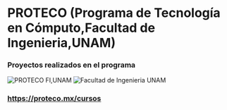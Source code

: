 # PROTECO (Programa de Tecnología en Cómputo,Facultad de Ingenieria,UNAM)
### Proyectos realizados en el programa

![PROTECO FI,UNAM](https://pbs.twimg.com/profile_images/1098678443930238978/6mPvIosC.png)
![Facultad de Ingenieria UNAM](https://www.ingenieria.unam.mx/nuestra_facultad/images/institucionales/escudos/escudofi_negro.jpg)

### https://proteco.mx/cursos
